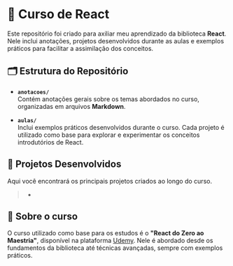 # 📘 Curso de React

Este repositório foi criado para axiliar meu aprendizado da biblioteca **React**. Nele inclui anotações, projetos desenvolvidos durante as aulas e exemplos práticos para facilitar a assimilação dos conceitos.

## 🗂️ Estrutura do Repositório

- **`anotacoes/`**  
  Contém anotações gerais sobre os temas abordados no curso, organizadas em arquivos **Markdown**. 

- **`aulas/`**  
  Inclui exemplos práticos desenvolvidos durante o curso. Cada projeto é utilizado como base para explorar e experimentar os conceitos introdutórios de React.


## 🚀 Projetos Desenvolvidos
Aqui você encontrará os principais projetos criados ao longo do curso. 
> - 

## 🔗 Sobre o curso

O curso utilizado como base para os estudos é o **"React do Zero ao Maestria"**, disponível na plataforma [Udemy](https://www.udemy.com/). Nele é abordado desde os fundamentos da biblioteca até técnicas avançadas, sempre com exemplos práticos.